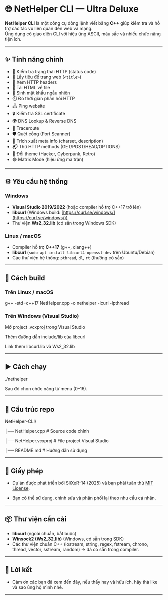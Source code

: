 # 🌐 NetHelper CLI — Ultra Deluxe

**NetHelper CLI** là một công cụ dòng lệnh viết bằng **C++** giúp kiểm tra và hỗ trợ các tác vụ liên quan đến web và mạng.  
Ứng dụng có giao diện CLI với hiệu ứng ASCII, màu sắc và nhiều chức năng tiện ích.

---

## ✨ Tính năng chính
- 🔎 Kiểm tra trạng thái HTTP (status code)
- 📄 Lấy tiêu đề trang web (`<title>`)
- 📑 Xem HTTP headers
- 💾 Tải HTML về file
- 🔑 Sinh mật khẩu ngẫu nhiên
- ⏱️ Đo thời gian phản hồi HTTP
- 🖧 Ping website
- 🔒 Kiểm tra SSL certificate
- 🌍 DNS Lookup & Reverse DNS
- 🧭 Traceroute
- 🛡️ Quét cổng (Port Scanner)
- 📝 Trích xuất meta info (charset, description)
- 📬 Thử HTTP methods (GET/POST/HEAD/OPTIONS)
- 🎨 Đổi theme (Hacker, Cyberpunk, Retro)
- 🟢 Matrix Mode (hiệu ứng ma trận)

---

## ⚙️ Yêu cầu hệ thống

### Windows
- **Visual Studio 2019/2022** (hoặc compiler hỗ trợ C++17 trở lên)
- **libcurl** (Windows build: [https://curl.se/windows/](https://curl.se/windows/))
- Thư viện **Ws2_32.lib** (có sẵn trong Windows SDK)

### Linux / macOS
- Compiler hỗ trợ **C++17** (g++, clang++)
- **libcurl** (`sudo apt install libcurl4-openssl-dev` trên Ubuntu/Debian)
- Các thư viện hệ thống: `pthread`, `dl`, `rt` (thường có sẵn)

---

## 🚀 Cách build

### Trên Linux / macOS   
g++ -std=c++17 NetHelper.cpp -o nethelper -lcurl -lpthread

### Trên Windows (Visual Studio)
Mở project .vcxproj trong Visual Studio

Thêm đường dẫn include/lib của libcurl

Link thêm libcurl.lib và Ws2_32.lib

---

## ▶️ Cách chạy
./nethelper

Sau đó chọn chức năng từ menu (0–16).

---

## 📂 Cấu trúc repo
NetHelper-CLI/

│── NetHelper.cpp        # Source code chính

│── NetHelper.vcxproj    # File project Visual Studio

│── README.md            # Hướng dẫn sử dụng

---

## 📜 Giấy phép
- Dự án được phát triển bởi SliXeR-14 (2025) và bạn phải tuân thủ [MIT License](../LICENSE).

- Bạn có thể sử dụng, chỉnh sửa và phân phối lại theo nhu cầu cá nhân.

---

## 📦 Thư viện cần cài
- **libcurl** (ngoài chuẩn, bắt buộc)
- **Winsock2 (Ws2_32.lib)** (Windows, có sẵn trong SDK)
- Các thư viện chuẩn C++ (iostream, string, regex, fstream, chrono, thread, vector, sstream, random) → đã có sẵn trong compiler.

---

## 🙏 Lời kết

- Cảm ơn các bạn đã xem đến đây, nếu thấy hay và hữu ích, hãy thả like và sao ủng hộ mình nhé.

---
